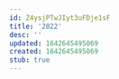 ```yaml
---
id: Z4ysjPTwJIyt3uFDje1sF
title: '2022'
desc: ''
updated: 1642645495069
created: 1642645495069
stub: true
---
```


